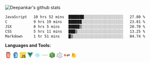 ![Deepankar's github stats](https://github-readme-stats.vercel.app/api?username=Deep-Codes&count_private=true&show_icons=true&theme=radical)

<!--START_SECTION:waka-->
```text
JavaScript   10 hrs 52 mins  ███████░░░░░░░░░░░░░░░░░░   27.80 % 
C            9 hrs 19 mins   ██████░░░░░░░░░░░░░░░░░░░   23.81 % 
JSX          8 hrs 5 mins    █████▒░░░░░░░░░░░░░░░░░░░   20.70 % 
CSS          5 hrs 11 mins   ███▒░░░░░░░░░░░░░░░░░░░░░   13.25 % 
Markdown     1 hr 51 mins    █▒░░░░░░░░░░░░░░░░░░░░░░░   04.74 % 
```
<!--END_SECTION:waka-->

**Languages and Tools:**

<p>
<img height="20" src="https://raw.githubusercontent.com/github/explore/80688e429a7d4ef2fca1e82350fe8e3517d3494d/topics/html/html.png">
<img height="20" src="https://raw.githubusercontent.com/github/explore/80688e429a7d4ef2fca1e82350fe8e3517d3494d/topics/css/css.png">
<img height="20" src="https://raw.githubusercontent.com/github/explore/80688e429a7d4ef2fca1e82350fe8e3517d3494d/topics/javascript/javascript.png">
<img height="20" src="https://raw.githubusercontent.com/github/explore/80688e429a7d4ef2fca1e82350fe8e3517d3494d/topics/vue/vue.png">
<img height="20" src="https://raw.githubusercontent.com/github/explore/80688e429a7d4ef2fca1e82350fe8e3517d3494d/topics/react/react.png">
<img height="20" src="https://raw.githubusercontent.com/github/explore/5c058a388828bb5fde0bcafd4bc867b5bb3f26f3/topics/express/express.png">
<img height="20" src="https://raw.githubusercontent.com/github/explore/80688e429a7d4ef2fca1e82350fe8e3517d3494d/topics/nodejs/nodejs.png">   
<img height="20" src="https://raw.githubusercontent.com/github/explore/80688e429a7d4ef2fca1e82350fe8e3517d3494d/topics/electron/electron.png">   
<img height="20" src="https://raw.githubusercontent.com/github/explore/80688e429a7d4ef2fca1e82350fe8e3517d3494d/topics/git/git.png">   
<img height="20" src="https://raw.githubusercontent.com/github/explore/80688e429a7d4ef2fca1e82350fe8e3517d3494d/topics/firebase/firebase.png">
</p>
